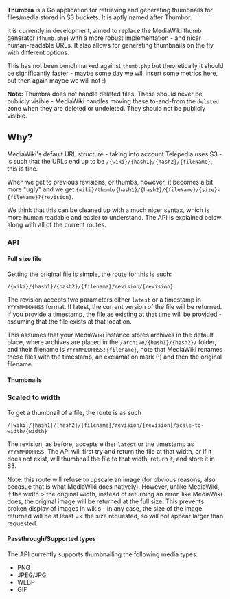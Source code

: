 **Thumbra** is a Go application for retrieving and generating thumbnails for files/media stored in S3 buckets. It is aptly named after Thumbor.

It is currently in development, aimed to replace the MediaWiki thumb generator (`thumb.php`) with a more robust implementation - and nicer human-readable URLs. It also allows for generating thumbnails on the fly with different options.

This has not been benchmarked against `thumb.php` but theoretically it should be significantly faster - maybe some day we will insert some metrics here, but then again maybe we will not :) 

**Note:** Thumbra does not handle deleted files. These should never be publicly visible - MediaWiki handles moving these to-and-from the `deleted` zone when they are deleted or undeleted. They should not be publicly visible.

## Why?
MediaWiki's default URL structure - taking into account Telepedia uses S3 - is such that the URLs end up to be `/{wiki}/{hash1}/{hash2}/{fileName}`, this is fine. 

When we get to previous revisions, or thumbs, however, it becomes a bit more "ugly" and we get `{wiki}/thumb/{hash1}/{hash2}/{fileName}/{size}-{fileName}?{revision}`. 

We think that this can be cleaned up with a much nicer syntax, which is more human readable and easier to understand. The API is explained below along with all of the current routes. 

### API

#### Full size file

Getting the original file is simple, the route for this is such:

`/{wiki}/{hash1}/{hash2}/{filename}/revision/{revision}`

The revision accepts two parameters either `latest` or a timestamp in `YYYYMMDDHHSS` format. If latest, the current version of the file will be returned. If you provide a timestamp, the file as existing at that time will be provided - assuming that the file exists at that location. 

This assumes that your MediaWiki instance stores archives in the default place, where archives are placed in the `/archive/{hash1}/{hash2}/` folder, and their filename is `YYYYMMDDHHSS!{filename}`, note that MediaWiki renames these files with the timestamp, an exclamation mark (!) and then the original filename. 

#### Thumbnails

### Scaled to width

To get a thumbnail of a file, the route is as such 

`/{wiki}/{hash1}/{hash2}/{filename}/revision/{revision}/scale-to-width/{width}`

The revision, as before, accepts either `latest` or the timestamp as `YYYYMMDDHHSS`. The API will first try and return the file at that width, or if it does not exist, will thumbnail the file to that width, return it, and store it in S3. 

Note: this route will refuse to upscale an image (for obvious reasons, also becasue that is what MediaWiki does natively). However, unlike MediaWiki, if the width > the original width, instead of returning an error, like MediaWiki does, the original image will be returned at the full size. This prevents broken display of images in wikis - in any case, the size of the image returned will be at least =< the size requested, so will not appear larger than requested.

#### Passthrough/Supported types

The API currently supports thumbnailing the following media types:
* PNG
* JPEG/JPG
* WEBP
* GIF
